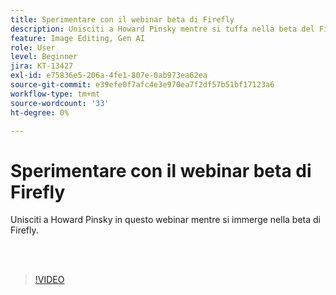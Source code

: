 ```yaml
---
title: Sperimentare con il webinar beta di Firefly
description: Unisciti a Howard Pinsky mentre si tuffa nella beta del Firefly
feature: Image Editing, Gen AI
role: User
level: Beginner
jira: KT-13427
exl-id: e75836e5-206a-4fe1-807e-0ab973ea62ea
source-git-commit: e39efe0f7afc4e3e970ea7f2df57b51bf17123a6
workflow-type: tm+mt
source-wordcount: '33'
ht-degree: 0%

---
```


# Sperimentare con il webinar beta di Firefly

Unisciti a Howard Pinsky in questo webinar mentre si immerge nella beta di Firefly.

<br> 

>[!VIDEO](https://video.tv.adobe.com/v/3420252?quality=12&learn=on&hidetitle=true)
